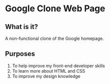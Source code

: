 # Google Clone Web Page

## What is it?
A non-functional clone of the Google homepage.

## Purposes

1. To help improve my front-end developer skills
2. To learn more about HTML and CSS
3. To improve my design knowledge
